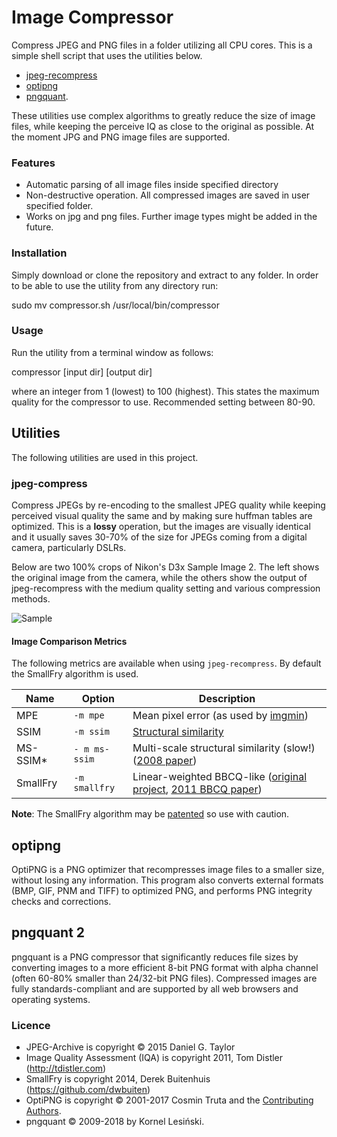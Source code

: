 # Image Compressor
Compress JPEG and PNG files in a folder utilizing all CPU cores. This is a simple shell script that uses the utilities below. 

* [jpeg-recompress](https://github.com/danielgtaylor/jpeg-archive)
* [optipng](http://optipng.sourceforge.net/)
* [pngquant](https://github.com/kornelski/pngquant).

These utilities use complex algorithms to greatly reduce the size of image files, while keeping the perceive IQ as close to the original as possible. 
At the moment JPG and PNG image files are supported.

### Features
* Automatic parsing of all image files inside specified directory
* Non-destructive operation. All compressed images are saved in user specified folder.
* Works on jpg and png files. Further image types might be added in the future.

### Installation
Simply download or clone the repository and extract to any folder.
In order to be able to use the utility from any directory run: 

sudo mv compressor.sh /usr/local/bin/compressor

### Usage
Run the utility from a terminal window as follows:

compressor <max quality> [input dir] [output dir] 

where <max quality> an integer from 1 (lowest) to 100 (highest). This states the maximum quality for the compressor to use. Recommended setting between 80-90.


Utilities
---------
The following utilities are used in this project. 

### jpeg-compress
Compress JPEGs by re-encoding to the smallest JPEG quality while keeping perceived visual quality the same and by making sure huffman tables are optimized. This is a **lossy** operation, but the images are visually identical and it usually saves 30-70% of the size for JPEGs coming from a digital camera, particularly DSLRs.

Below are two 100% crops of Nikon's D3x Sample Image 2. The left shows the original image from the camera, while the others show the output of jpeg-recompress with the medium quality setting and various compression methods. 

![Sample](https://cloud.githubusercontent.com/assets/106826/3633843/5fde26b6-0eff-11e4-8c98-f18dbbf7b510.png)

#### Image Comparison Metrics
The following metrics are available when using `jpeg-recompress`. By default the SmallFry algorithm is used.

Name     | Option        | Description
-------- | ------------- | -----------
MPE      | `-m mpe`      | Mean pixel error (as used by [imgmin](https://github.com/rflynn/imgmin))
SSIM     | `-m ssim`     | [Structural similarity](http://en.wikipedia.org/wiki/Structural_similarity) 
MS-SSIM* | `- m ms-ssim`  | Multi-scale structural similarity (slow!) ([2008 paper](https://doi.org/10.1117/12.768060))
SmallFry | `-m smallfry` | Linear-weighted BBCQ-like ([original project](https://github.com/dwbuiten/smallfry), [2011 BBCQ paper](http://spie.org/Publications/Proceedings/Paper/10.1117/12.872231))

**Note**: The SmallFry algorithm may be [patented](http://www.jpegmini.com/main/technology) so use with caution.


## optipng
OptiPNG is a PNG optimizer that recompresses image files to a smaller size, without losing any information. This program also converts external formats (BMP, GIF, PNM and TIFF) to optimized PNG, and performs PNG integrity checks and corrections. 


## pngquant 2
pngquant is a PNG compressor that significantly reduces file sizes by converting images to a more efficient 8-bit PNG format with alpha channel (often 60-80% smaller than 24/32-bit PNG files). Compressed images are fully standards-compliant and are supported by all web browsers and operating systems.


### Licence
* JPEG-Archive is copyright © 2015 Daniel G. Taylor
* Image Quality Assessment (IQA) is copyright 2011, Tom Distler (http://tdistler.com)
* SmallFry is copyright 2014, Derek Buitenhuis (https://github.com/dwbuiten)
* OptiPNG is copyright © 2001-2017 Cosmin Truta and the [Contributing Authors](http://optipng.sourceforge.net/authors.txt).
* pngquant © 2009-2018 by Kornel Lesiński.
